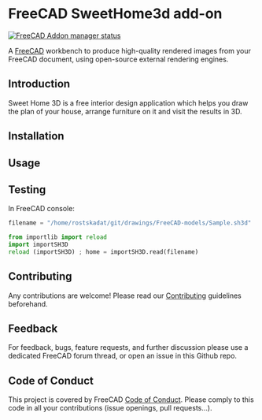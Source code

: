 # FreeCAD SweetHome3d add-on

[![FreeCAD Addon manager status](https://img.shields.io/badge/FreeCAD%20addon%20manager-available-brightgreen)](https://github.com/FreeCAD/FreeCAD-addons)

A [FreeCAD](https://www.freecadweb.org) workbench to produce high-quality
rendered images from your FreeCAD document, using open-source external
rendering engines.

## Introduction

Sweet Home 3D is a free interior design application which helps you draw the plan of your house, arrange furniture on it and visit the results in 3D.

## Installation

## Usage

## Testing

In FreeCAD console:

```python
filename = "/home/rostskadat/git/drawings/FreeCAD-models/Sample.sh3d"

from importlib import reload
import importSH3D
reload (importSH3D) ; home = importSH3D.read(filename)
```

## Contributing

Any contributions are welcome! Please read our [Contributing](./docs/Contributing.md) guidelines beforehand.

## Feedback

For feedback, bugs, feature requests, and further discussion please use a dedicated FreeCAD forum thread, or open an issue in this Github repo.

## Code of Conduct

This project is covered by FreeCAD [Code of Conduct](https://github.com/FreeCAD/FreeCAD/blob/master/CODE_OF_CONDUCT.md).
Please comply to this code in all your contributions (issue openings, pull requests...).
